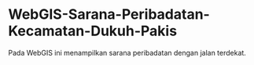 # WebGIS-Sarana-Peribadatan-Kecamatan-Dukuh-Pakis
Pada WebGIS ini menampilkan sarana peribadatan dengan jalan terdekat.
